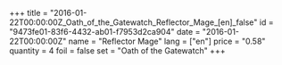 +++
title = "2016-01-22T00:00:00Z_Oath_of_the_Gatewatch_Reflector_Mage_[en]_false"
id = "9473fe01-83f6-4432-ab01-f7953d2ca904"
date = "2016-01-22T00:00:00Z"
name = "Reflector Mage"
lang = ["en"]
price = "0.58"
quantity = 4
foil = false
set = "Oath of the Gatewatch"
+++
